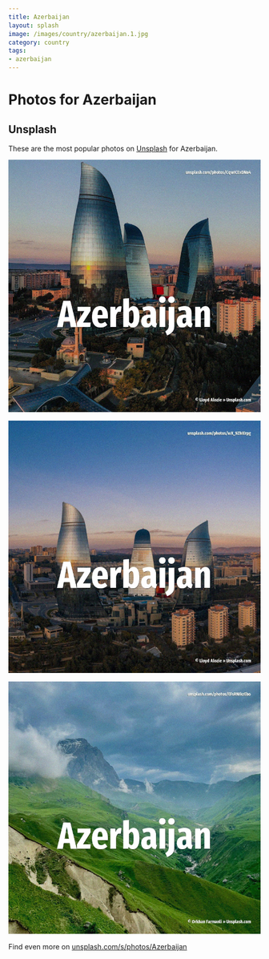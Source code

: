 ```yaml
---
title: Azerbaijan
layout: splash
image: /images/country/azerbaijan.1.jpg
category: country
tags:
- azerbaijan
---
```

# Photos for Azerbaijan

## Unsplash

These are the most popular photos on [Unsplash](https://unsplash.com) for Azerbaijan.

![Azerbaijan](/images/country/azerbaijan.1.jpg)

![Azerbaijan](/images/country/azerbaijan.2.jpg)

![Azerbaijan](/images/country/azerbaijan.3.jpg)

Find even more on [unsplash.com/s/photos/Azerbaijan](https://unsplash.com/s/photos/Azerbaijan)